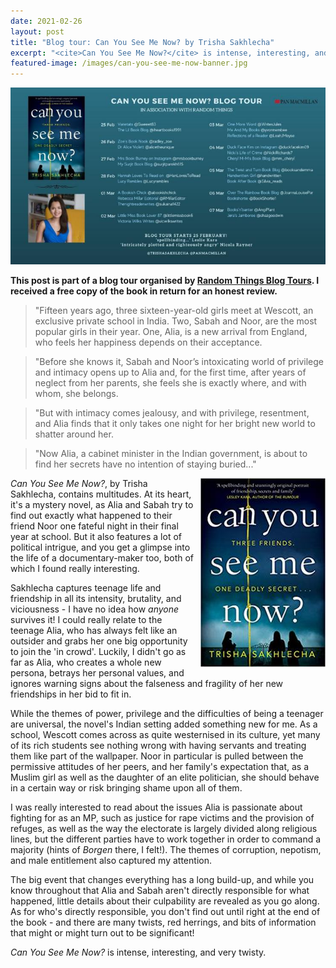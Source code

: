 ```yaml
---
date: 2021-02-26
layout: post
title: "Blog tour: Can You See Me Now? by Trisha Sakhlecha"
excerpt: "<cite>Can You See Me Now?</cite> is intense, interesting, and very twisty."
featured-image: /images/can-you-see-me-now-banner.jpg
---
```


![Can You See Me Now?](/images/can-you-see-me-now-banner.jpg)

**This post is part of a blog tour organised by [Random Things Blog Tours](http://randomthingsthroughmyletterbox.blogspot.com/p/services-to-publishers-authors-blog.html). I received a free copy of the book in return for an honest review.**

> "Fifteen years ago, three sixteen-year-old girls meet at Wescott, an exclusive private school in India. Two, Sabah and Noor, are the most popular girls in their year. One, Alia, is a new arrival from England, who feels her happiness depends on their acceptance.

> "Before she knows it, Sabah and Noor’s intoxicating world of privilege and intimacy opens up to Alia and, for the first time, after years of neglect from her parents, she feels she is exactly where, and with whom, she belongs.

> "But with intimacy comes jealousy, and with privilege, resentment, and Alia finds that it only takes one night for her bright new world to shatter around her.

> "Now Alia, a cabinet minister in the Indian government, is about to find her secrets have no intention of staying buried..."

<img src="/images/can-you-see-me-now-200.jpg" alt="Can You See Me Now?" style="float: right; margin-bottom: 10px; margin-left: 10px;">

<cite>Can You See Me Now?</cite>, by Trisha Sakhlecha, contains multitudes. At its heart, it's a mystery novel, as Alia and Sabah try to find out exactly what happened to their friend Noor one fateful night in their final year at school. But it also features a lot of political intrigue, and you get a glimpse into the life of a documentary-maker too, both of which I found really interesting.

Sakhlecha captures teenage life and friendship in all its intensity, brutality, and viciousness - I have no idea how *anyone* survives it! I could really relate to the teenage Alia, who has always felt like an outsider and grabs her one big opportunity to join the 'in crowd'. Luckily, I didn't go as far as Alia, who creates a whole new persona, betrays her personal values, and ignores warning signs about the falseness and fragility of her new friendships in her bid to fit in.

While the themes of power, privilege and the difficulties of being a teenager are universal, the novel's Indian setting added something new for me. As a school, Wescott comes across as quite westernised in its culture, yet many of its rich students see nothing wrong with having servants and treating them like part of the wallpaper. Noor in particular is pulled between the permissive attitudes of her peers, and her family's expectation that, as a Muslim girl as well as the daughter of an elite politician, she should behave in a certain way or risk bringing shame upon all of them.

I was really interested to read about the issues Alia is passionate about fighting for as an MP, such as justice for rape victims and the provision of refuges, as well as the way the electorate is largely divided along religious lines, but the different parties have to work together in order to command a majority (hints of <cite>Borgen</cite> there, I felt!). The themes of corruption, nepotism, and male entitlement also captured my attention.

The big event that changes everything has a long build-up, and while you know throughout that Alia and Sabah aren't directly responsible for what happened, little details about their culpability are revealed as you go along. As for who's directly responsible, you don't find out until right at the end of the book - and there are many twists, red herrings, and bits of information that might or might turn out to be significant!

<cite>Can You See Me Now?</cite> is intense, interesting, and very twisty.
